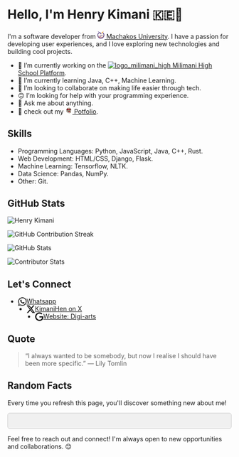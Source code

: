 # Hello, I'm Henry Kimani 🇰🇪👋

I'm a software developer from [<img alt="mksu_logo" width="16px" src="The-final-logo.png" /> Machakos University](https://mksu.ac.ke). I have a passion for developing user experiences, and I love exploring new technologies and building cool projects.


- 🔭 I’m currently working on the [<img  alt="logo_milimani_high" width="16px" src="IMG_5688-Edit.png" /> Milimani High School Platform](https://milimanihighschool.co.ke).
- 🌱 I’m currently learning Java, C++, Machine Learning.
- 👯 I’m looking to collaborate on making life easier through tech.
- 🙃 I’m looking for help with your programming experience.
- 💬 Ask me about anything.
- 👣 check out my [<img alt='hernry kimani' width='16px' src='henry.png' /> Potfolio](https://henry.milimanihighschool.co.ke).

## Skills

- Programming Languages: Python, JavaScript, Java, C++, Rust.
- Web Development: HTML/CSS, Django, Flask.
- Machine Learning: Tensorflow, NLTK.
- Data Science: Pandas, NumPy.
- Other: Git.

## GitHub Stats

<a>
  <img src="https://github-contributor-stats.vercel.app/api?username=H3nryK&limit=5&theme=dark&combine_all_yearly_contributions=true" alt="Henry Kimani" />
</a>

![GitHub Contribution Streak](https://github-readme-streak-stats.herokuapp.com/?user=H3nryK&theme=dark&hide_border=false)

![GitHub Stats](https://github-readme-stats.vercel.app/api?username=H3nryK&show_icons=true&theme=dark)

![Contributor Stats](https://github-readme-stats.vercel.app/api/top-langs/?username=H3nryK&layout=compact&theme=dark)

## Let's Connect

- [<img align="left" alt="whatsapp" width="19px" src="whatsapp.svg" /> Whatsapp](https://wa.me/+2547057618424)
- [<img align="left" alt="x" width="19px" src="x.svg" /> KimaniHen on X](https://twitter.com/KimaniHen)
- [<img align="left" alt="google" width="19px" src="google.svg" /> Website: Digi-arts](https://henry.milimanihighschool.co.ke)

## Quote

> “I always wanted to be somebody, but now I realise I should have been more specific.” — Lily Tomlin

## Random Facts

Every time you refresh this page, you'll discover something new about me!

<div style="background-color: #f0f0f0; border-radius: 5px; border: 1px solid #ccc; padding: 10px; margin-top: 10px;">
  <ul style="list-style-type: none; padding-left: 0;">
    <p id="randomFact"></p>
    <!-- START_RANDOM_FACTS -->
    <!-- END_RANDOM_FACTS -->
  </ul>
</div>

<script>
// Array of random facts
const randomFacts = [
    "I once traveled to Machakos and learned how to make smocha from a local chef."
    "I'm a hiker sometimes and have climbed Mt. Longonot."
    "My favorite programming language is Python because of its simplicity and versatility."
    "I have a friend named God who loves to watch over me while I'm being me."
    "I enjoy programming and have been practicing for over two years."
];

// Function to select a random fact
function getRandomFact() {
    const randomIndex = Math.floor(Math.random() * randomFacts.length);
    return randomFacts[randomIndex];
}

// Display a random fact
document.getElementById("randomFact").innerText = getRandomFact();
</script>
  
Feel free to reach out and connect! I'm always open to new opportunities and collaborations. 😊
